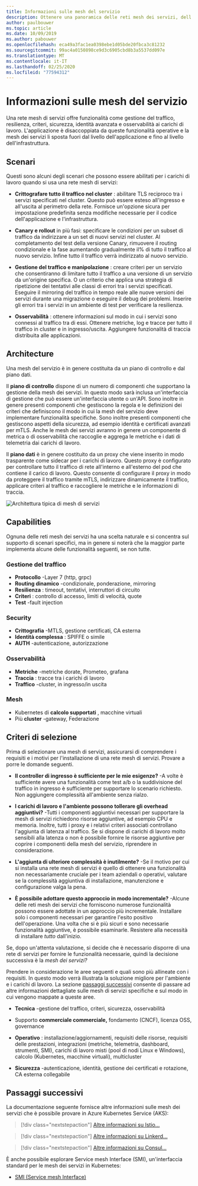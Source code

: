 ```yaml
---
title: Informazioni sulle mesh del servizio
description: Ottenere una panoramica delle reti mesh dei servizi, dell'architettura e delle funzionalità e dei criteri da considerare quando si seleziona uno per la distribuzione.
author: paulbouwer
ms.topic: article
ms.date: 10/09/2019
ms.author: pabouwer
ms.openlocfilehash: eca49a3fac1ea0398ebe1d05bde20fbca3c81232
ms.sourcegitcommit: 99ac4a0150898ce9d3c6905cbd8b3a5537dd097e
ms.translationtype: MT
ms.contentlocale: it-IT
ms.lasthandoff: 02/25/2020
ms.locfileid: "77594312"
---
```

# <a name="about-service-meshes"></a>Informazioni sulle mesh del servizio

Una rete mesh di servizi offre funzionalità come gestione del traffico, resilienza, criteri, sicurezza, identità avanzata e osservabilità ai carichi di lavoro. L'applicazione è disaccoppiata da queste funzionalità operative e la mesh dei servizi li sposta fuori dal livello dell'applicazione e fino al livello dell'infrastruttura.

## <a name="scenarios"></a>Scenari

Questi sono alcuni degli scenari che possono essere abilitati per i carichi di lavoro quando si usa una rete mesh di servizi:

- **Crittografare tutto il traffico nel cluster** : abilitare TLS reciproco tra i servizi specificati nel cluster. Questo può essere esteso all'ingresso e all'uscita al perimetro della rete. Fornisce un'opzione sicura per impostazione predefinita senza modifiche necessarie per il codice dell'applicazione e l'infrastruttura.

- **Canary e rollout** in più fasi: specificare le condizioni per un subset di traffico da indirizzare a un set di nuovi servizi nel cluster. Al completamento del test della versione Canary, rimuovere il routing condizionale e la fase aumentando gradualmente il% di tutto il traffico al nuovo servizio. Infine tutto il traffico verrà indirizzato al nuovo servizio.

- **Gestione del traffico e manipolazione** : creare criteri per un servizio che consentiranno di limitare tutto il traffico a una versione di un servizio da un'origine specifica. O un criterio che applica una strategia di ripetizione dei tentativi alle classi di errori tra i servizi specificati. Eseguire il mirroring del traffico in tempo reale alle nuove versioni dei servizi durante una migrazione o eseguire il debug dei problemi. Inserire gli errori tra i servizi in un ambiente di test per verificare la resilienza.

- **Osservabilità** : ottenere informazioni sul modo in cui i servizi sono connessi al traffico tra di essi. Ottenere metriche, log e tracce per tutto il traffico in cluster e in ingresso/uscita. Aggiungere funzionalità di traccia distribuita alle applicazioni.

## <a name="architecture"></a>Architecture

Una mesh del servizio è in genere costituita da un piano di controllo e dal piano dati.

Il **piano di controllo** dispone di un numero di componenti che supportano la gestione della mesh dei servizi. In questo modo sarà inclusa un'interfaccia di gestione che può essere un'interfaccia utente o un'API. Sono inoltre in genere presenti componenti che gestiscono la regola e le definizioni dei criteri che definiscono il modo in cui la mesh del servizio deve implementare funzionalità specifiche. Sono inoltre presenti componenti che gestiscono aspetti della sicurezza, ad esempio identità e certificati avanzati per mTLS. Anche le mesh dei servizi avranno in genere un componente di metrica o di osservabilità che raccoglie e aggrega le metriche e i dati di telemetria dai carichi di lavoro.

Il **piano dati** è in genere costituito da un proxy che viene inserito in modo trasparente come sidecar per i carichi di lavoro. Questo proxy è configurato per controllare tutto il traffico di rete all'interno e all'esterno del pod che contiene il carico di lavoro. Questo consente di configurare il proxy in modo da proteggere il traffico tramite mTLS, indirizzare dinamicamente il traffico, applicare criteri al traffico e raccogliere le metriche e le informazioni di traccia. 

![Architettura tipica di mesh di servizi](media/servicemesh/typical-architecture.png)

## <a name="capabilities"></a>Capabilities

Ognuna delle reti mesh dei servizi ha una scelta naturale e si concentra sul supporto di scenari specifici, ma in genere si noterà che la maggior parte implementa alcune delle funzionalità seguenti, se non tutte.

### <a name="traffic-management"></a>Gestione del traffico 

- **Protocollo** -Layer 7 (http, grpc)
- **Routing dinamico** -condizionale, ponderazione, mirroring
- **Resilienza** : timeout, tentativi, interruttori di circuito
- **Criteri** : controllo di accesso, limiti di velocità, quote
- **Test** -fault injection

### <a name="security"></a>Security

- **Crittografia** -MTLS, gestione certificati, CA esterna
- **Identità complessa** : SPIFFE o simile
- **AUTH** -autenticazione, autorizzazione

### <a name="observability"></a>Osservabilità

- **Metriche** -metriche dorate, Prometeo, grafana
- **Traccia** : tracce tra i carichi di lavoro
- **Traffico** -cluster, in ingresso/in uscita

### <a name="mesh"></a>Mesh

- Kubernetes di **calcolo supportati** , macchine virtuali
- Più **cluster** -gateway, Federazione

## <a name="selection-criteria"></a>Criteri di selezione

Prima di selezionare una mesh di servizi, assicurarsi di comprendere i requisiti e i motivi per l'installazione di una rete mesh di servizi. Provare a porre le domande seguenti.

- **Il controller di ingresso è sufficiente per le mie esigenze?** -A volte è sufficiente avere una funzionalità come test a/b o la suddivisione del traffico in ingresso è sufficiente per supportare lo scenario richiesto. Non aggiungere complessità all'ambiente senza rialzo.

- **I carichi di lavoro e l'ambiente possono tollerare gli overhead aggiuntivi?** -Tutti i componenti aggiuntivi necessari per supportare la mesh di servizi richiedono risorse aggiuntive, ad esempio CPU e memoria. Inoltre, tutti i proxy e i relativi criteri associati controllano l'aggiunta di latenza al traffico. Se si dispone di carichi di lavoro molto sensibili alla latenza o non è possibile fornire le risorse aggiuntive per coprire i componenti della mesh del servizio, riprendere in considerazione.

- **L'aggiunta di ulteriore complessità è inutilmente?** -Se il motivo per cui si installa una rete mesh di servizi è quello di ottenere una funzionalità non necessariamente cruciale per i team aziendali o operativi, valutare se la complessità aggiuntiva di installazione, manutenzione e configurazione valga la pena.

- **È possibile adottare questo approccio in modo incrementale?** -Alcune delle reti mesh dei servizi che forniscono numerose funzionalità possono essere adottate in un approccio più incrementale. Installare solo i componenti necessari per garantire l'esito positivo dell'operazione. Una volta che si è più sicuri e sono necessarie funzionalità aggiuntive, è possibile esaminarle. Resistere alla necessità di installare *tutto* dall'inizio.

Se, dopo un'attenta valutazione, si decide che è necessario disporre di una rete di servizi per fornire le funzionalità necessarie, quindi la decisione successiva è la *mesh dei servizi?*

Prendere in considerazione le aree seguenti e quali sono più allineate con i requisiti. In questo modo verrà illustrata la soluzione migliore per l'ambiente e i carichi di lavoro. La sezione [passaggi successivi](#next-steps) consente di passare ad altre informazioni dettagliate sulle mesh di servizi specifiche e sul modo in cui vengono mappate a queste aree.

- **Tecnica** -gestione del traffico, criteri, sicurezza, osservabilità

- Supporto **commerciale commerciale,** fondamento (CNCF), licenza OSS, governance

- **Operativo** : installazione/aggiornamenti, requisiti delle risorse, requisiti delle prestazioni, integrazioni (metriche, telemetria, dashboard, strumenti, SMI), carichi di lavoro misti (pool di nodi Linux e Windows), calcolo (Kubernetes, macchine virtuali), multicluster

- **Sicurezza** -autenticazione, identità, gestione dei certificati e rotazione, CA esterna collegabile


## <a name="next-steps"></a>Passaggi successivi

La documentazione seguente fornisce altre informazioni sulle mesh dei servizi che è possibile provare in Azure Kubernetes Service (AKS):

> [!div class="nextstepaction"]
> [Altre informazioni su Istio...][istio-about]

> [!div class="nextstepaction"]
> [Altre informazioni su Linkerd...][linkerd-about]

> [!div class="nextstepaction"]
> [Altre informazioni su Consul...][consul-about]

È anche possibile esplorare Service mesh Interface (SMI), un'interfaccia standard per le mesh dei servizi in Kubernetes:

- [SMI (Service mesh Interface)][smi]


<!-- LINKS - external -->
[smi]: https://smi-spec.io/

<!-- LINKS - internal -->
[istio-about]: ./servicemesh-istio-about.md
[linkerd-about]: ./servicemesh-linkerd-about.md
[consul-about]: ./servicemesh-consul-about.md